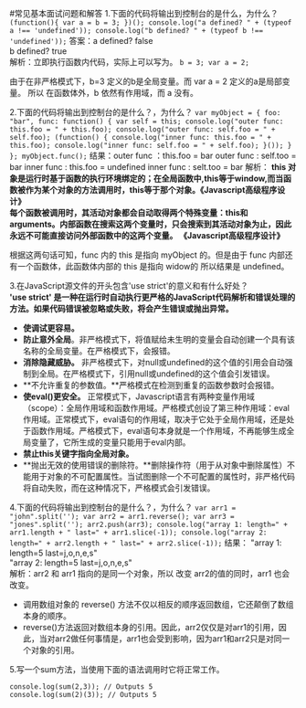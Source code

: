 #常见基本面试问题和解答
1.下面的代码将输出到控制台的是什么，为什么？
    ```
    (function(){
        var a = b = 3;
    })();
    console.log("a defined? " + (typeof a !== 'undefined'));
    console.log("b defined? " + (typeof b !== 'undefined'));
    ```
答案：a defined? false  
      b defined? true  
解析：立即执行函数内代码，实际上可以写为。   ```b = 3; var a = 2; ```  
     
由于在非严格模式下，b=3 定义的b是全局变量。而 var a = 2 定义的a是局部变量。
所以 在函数体外，b 依然有作用域，而 a 没有。

2.下面的代码将输出到控制台的是什么？，为什么？
    ```
    var myObject = {
        foo: "bar",
        func: function() {
            var self = this;
            console.log("outer func: this.foo = " + this.foo);
            console.log("outer func: self.foo = " + self.foo);
            (function() {
                console.log("inner func: this.foo = " + this.foo);
                console.log("inner func: self.foo = " + self.foo);
            }());
        }
    };
    myObject.func();
    ```
    结果：outer func ：this.foo = bar
          outer func : self.too = bar
          inner func : this.foo = undefined
          inner func : selt.too = bar
    解析：
**this 对象是运行时基于函数的执行环境绑定的；在全局函数中,this等于window,而当函数被作为某个对象的方法调用时，this等于那个对象。《Javascript高级程序设计》**  
**每个函数被调用时，其活动对象都会自动取得两个特殊变量：this和arguments。内部函数在搜索这两个变量时，只会搜索到其活动对象为止，因此永远不可能直接访问外部函数中的这两个变量。  《Javascript高级程序设计》**
       
根据这两句话可知，func 内的 this 是指向 myObject 的。但是由于 func 内部还有一个函数体，此函数体内部的 this 是指向 widow的 所以结果是  undefined。

3.在JavaScript源文件的开头包含'use strict'的意义和有什么好处？  
**'use strict' 是一种在运行时自动执行更严格的JavaScript代码解析和错误处理的方法。如果代码错误被忽略或失败，将会产生错误或抛出异常。**  

* **使调试更容易。**  
*  **防止意外全局**。非严格模式下，将值赋给未生明的变量会自动创建一个具有该名称的全局变量。在严格模式下，会报错。  
* **消除隐藏威胁。** 非严格模式下，对null或undefined的这个值的引用会自动强制到全局。在严格模式下，引用null或undefined的这个值会引发错误。  
* **不允许重复的参数值。**严格模式在检测到重复的函数参数时会报错。  
* **使eval()更安全。** 正常模式下，Javascript语言有两种变量作用域（scope）：全局作用域和函数作用域。严格模式创设了第三种作用域：eval作用域。正常模式下，eval语句的作用域，取决于它处于全局作用域，还是处于函数作用域。严格模式下，eval语句本身就是一个作用域，不再能够生成全局变量了，它所生成的变量只能用于eval内部。  
* **禁止this关键字指向全局对象。**  
* **抛出无效的使用错误的删除符。**删除操作符（用于从对象中删除属性）不能用于对象的不可配置属性。当试图删除一个不可配置的属性时，非严格代码将自动失败，而在这种情况下，严格模式会引发错误。  

4.下面的代码将输出到控制台的是什么？，为什么？
    ```
    var arr1 = "john".split('');
    var arr2 = arr1.reverse();
    var arr3 = "jones".split('');
    arr2.push(arr3);
    console.log("array 1: length=" + arr1.length + " last=" + arr1.slice(-1));
    console.log("array 2: length=" + arr2.length + " last=" + arr2.slice(-1));
    ```
结果：
"array 1: length=5 last=j,o,n,e,s"  
"array 2: length=5 last=j,o,n,e,s"  
解析：arr2 和 arr1 指向的是同一个对象，所以 改变 arr2的值的同时，arr1 也会改变。

* 调用数组对象的 reverse() 方法不仅以相反的顺序返回数组，它还颠倒了数组本身的顺序。
* reverse()方法返回对数组本身的引用。因此，arr2仅仅是对arr1的引用，因此，当对arr2做任何事情是，arr1也会受到影响，因为arr1和arr2只是对同一个对象的引用。
   
5.写一个sum方法，当使用下面的语法调用时它将正常工作。
```
console.log(sum(2,3)); // Outputs 5
console.log(sum(2)(3)); // Outputs 5
```
